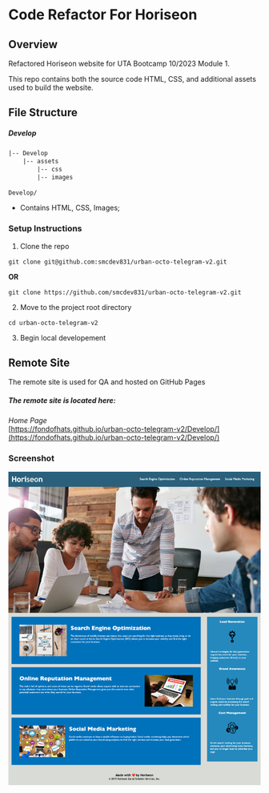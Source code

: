 # Code Refactor For Horiseon

## Overview

Refactored Horiseon website for UTA Bootcamp 10/2023 Module 1.

This repo contains both the source code HTML, CSS, and additional assets used to build the website.

## File Structure

##### Develop

```shell
|-- Develop
    |-- assets
        |-- css
        |-- images
```

`Develop/`

- Contains HTML, CSS, Images;

### Setup Instructions

1. Clone the repo

```shell
git clone git@github.com:smcdev831/urban-octo-telegram-v2.git
```

**OR**

```shell
git clone https://github.com/smcdev831/urban-octo-telegram-v2.git
```

2. Move to the project root directory

```shell
cd urban-octo-telegram-v2
```

3. Begin local developement

## Remote Site

The remote site is used for QA and hosted on GitHub Pages

##### The remote site is located here:

_Home Page_<br>[https://fondofhats.github.io/urban-octo-telegram-v2/Develop/](https://fondofhats.github.io/urban-octo-telegram-v2/Develop/)

### Screenshot

![Horiseon Screenshot](https://raw.githubusercontent.com/fondofhats/urban-octo-telegram-v2/master/screencapture-fondofhats-github-io-urban-octo-telegram-v2-Develop-2020-08-05-15_21_37.jpg)
